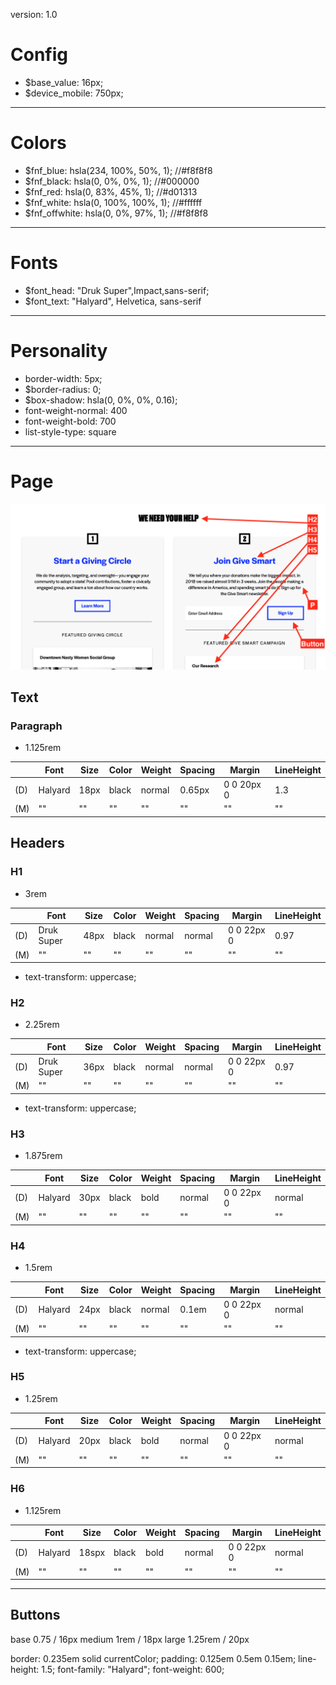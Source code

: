 version: 1.0

# Config

* $base_value: 16px;
* $device_mobile: 750px;

---

# Colors

* $fnf_blue: hsla(234, 100%, 50%, 1); //#f8f8f8
* $fnf_black: hsla(0, 0%, 0%, 1); //#000000
* $fnf_red: hsla(0, 83%, 45%, 1); //#d01313
* $fnf_white: hsla(0, 100%, 100%, 1); //#ffffff
* $fnf_offwhite: hsla(0, 0%, 97%, 1); //#f8f8f8

---

# Fonts

* $font_head: "Druk Super",Impact,sans-serif;
* $font_text: "Halyard", Helvetica, sans-serif

---

# Personality

* border-width: 5px;
* $border-radius: 0;
* $box-shadow: hsla(0, 0%, 0%, 0.16);
* font-weight-normal: 400
* font-weight-bold: 700
* list-style-type: square

---

# Page

![page-text](./images/page-text.png)

## Text 

### Paragraph

* 1.125rem

| | Font | Size | Color | Weight | Spacing | Margin | LineHeight |
| --- | --- | --- | --- | --- | --- | --- | --- |
| (D) | Halyard | 18px | black | normal | 0.65px | 0 0 20px 0 | 1.3 |
| (M) | "" | "" | "" | "" | "" | "" | "" |  

## Headers

### H1

* 3rem

| | Font | Size | Color | Weight | Spacing | Margin | LineHeight |
| --- | --- | --- | --- | --- | --- | --- | --- |
| (D) | Druk Super | 48px | black | normal | normal | 0 0 22px 0 | 0.97 |
| (M) | "" | "" | "" | "" | "" | "" | "" |  

* text-transform: uppercase;

### H2

* 2.25rem

| | Font | Size | Color | Weight | Spacing | Margin | LineHeight |
| --- | --- | --- | --- | --- | --- | --- | --- |
| (D) | Druk Super | 36px | black | normal | normal | 0 0 22px 0 | 0.97 |
| (M) | "" | "" | "" | "" | "" | "" | "" |  

* text-transform: uppercase;

### H3

* 1.875rem

| | Font | Size | Color | Weight | Spacing | Margin | LineHeight |
| --- | --- | --- | --- | --- | --- | --- | --- |
| (D) | Halyard | 30px | black | bold | normal | 0 0 22px 0 | normal |
| (M) | "" | "" | "" | "" | "" | "" | "" |  

### H4

* 1.5rem

| | Font | Size | Color | Weight | Spacing | Margin | LineHeight |
| --- | --- | --- | --- | --- | --- | --- | --- |
| (D) | Halyard | 24px | black | normal | 0.1em | 0 0 22px 0 | normal |
| (M) | "" | "" | "" | "" | "" | "" | "" |  

* text-transform: uppercase;

### H5

* 1.25rem

| | Font | Size | Color | Weight | Spacing | Margin | LineHeight |
| --- | --- | --- | --- | --- | --- | --- | --- |
| (D) | Halyard | 20px | black | bold | normal | 0 0 22px 0 | normal |
| (M) | "" | "" | "" | "" | "" | "" | "" |  

### H6

* 1.125rem

| | Font | Size | Color | Weight | Spacing | Margin | LineHeight |
| --- | --- | --- | --- | --- | --- | --- | --- |
| (D) | Halyard | 18spx | black | bold | normal | 0 0 22px 0 | normal |
| (M) | "" | "" | "" | "" | "" | "" | "" |  


---

## Buttons

base 0.75 / 16px
medium 1rem / 18px
large 1.25rem / 20px

border: 0.235em solid currentColor;
padding: 0.125em 0.5em 0.15em;
line-height: 1.5;
font-family: "Halyard";
font-weight: 600;

